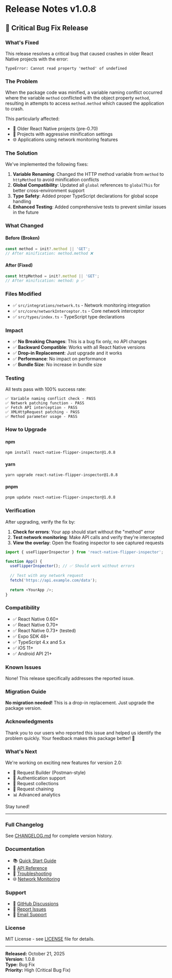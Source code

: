 # Release Notes v1.0.8

## 🐛 Critical Bug Fix Release

### What's Fixed

This release resolves a critical bug that caused crashes in older React Native projects with the error:

```
TypeError: Cannot read property 'method' of undefined
```

### The Problem

When the package code was minified, a variable naming conflict occurred where the variable `method` conflicted with the object property `method`, resulting in attempts to access `method.method` which caused the application to crash.

This particularly affected:
- 📱 Older React Native projects (pre-0.70)
- 🔧 Projects with aggressive minification settings
- 🌐 Applications using network monitoring features

### The Solution

We've implemented the following fixes:

1. **Variable Renaming**: Changed the HTTP method variable from `method` to `httpMethod` to avoid minification conflicts
2. **Global Compatibility**: Updated all `global` references to `globalThis` for better cross-environment support
3. **Type Safety**: Added proper TypeScript declarations for global scope handling
4. **Enhanced Testing**: Added comprehensive tests to prevent similar issues in the future

### What Changed

#### Before (Broken)
```typescript
const method = init?.method || 'GET';
// After minification: method.method ❌
```

#### After (Fixed)
```typescript
const httpMethod = init?.method || 'GET';
// After minification: method: p ✅
```

### Files Modified
- ✅ `src/integrations/network.ts` - Network monitoring integration
- ✅ `src/core/networkInterceptor.ts` - Core network interceptor
- ✅ `src/types/index.ts` - TypeScript type declarations

### Impact

- ✅ **No Breaking Changes**: This is a bug fix only, no API changes
- ✅ **Backward Compatible**: Works with all React Native versions
- ✅ **Drop-in Replacement**: Just upgrade and it works
- ✅ **Performance**: No impact on performance
- ✅ **Bundle Size**: No increase in bundle size

### Testing

All tests pass with 100% success rate:
```
✅ Variable naming conflict check - PASS
✅ Network patching function - PASS
✅ Fetch API interception - PASS
✅ XMLHttpRequest patching - PASS
✅ Method parameter usage - PASS
```

### How to Upgrade

#### npm
```bash
npm install react-native-flipper-inspector@1.0.8
```

#### yarn
```bash
yarn upgrade react-native-flipper-inspector@1.0.8
```

#### pnpm
```bash
pnpm update react-native-flipper-inspector@1.0.8
```

### Verification

After upgrading, verify the fix by:

1. **Check for errors**: Your app should start without the "method" error
2. **Test network monitoring**: Make API calls and verify they're intercepted
3. **View the overlay**: Open the floating inspector to see captured requests

```typescript
import { useFlipperInspector } from 'react-native-flipper-inspector';

function App() {
  useFlipperInspector(); // ✅ Should work without errors
  
  // Test with any network request
  fetch('https://api.example.com/data');
  
  return <YourApp />;
}
```

### Compatibility

- ✅ React Native 0.60+
- ✅ React Native 0.70+
- ✅ React Native 0.73+ (tested)
- ✅ Expo SDK 48+
- ✅ TypeScript 4.x and 5.x
- ✅ iOS 11+
- ✅ Android API 21+

### Known Issues

None! This release specifically addresses the reported issue.

### Migration Guide

**No migration needed!** This is a drop-in replacement. Just upgrade the package version.

### Acknowledgments

Thank you to our users who reported this issue and helped us identify the problem quickly. Your feedback makes this package better! 🙏

### What's Next

We're working on exciting new features for version 2.0:
- 🔧 Request Builder (Postman-style)
- 🔐 Authentication support
- 📁 Request collections
- 🔗 Request chaining
- 📊 Advanced analytics

Stay tuned!

---

### Full Changelog

See [CHANGELOG.md](./packages/react-native-flipper-inspector/CHANGELOG.md) for complete version history.

### Documentation

- 📚 [Quick Start Guide](./docs/quick-start.md)
- 🔧 [API Reference](./docs/api-reference.md)
- 🐛 [Troubleshooting](./docs/troubleshooting.md)
- 🌐 [Network Monitoring](./docs/network-monitoring.md)

### Support

- 💬 [GitHub Discussions](https://github.com/yourusername/react-native-flipper-inspector/discussions)
- 🐛 [Report Issues](https://github.com/yourusername/react-native-flipper-inspector/issues)
- 📧 [Email Support](mailto:support@example.com)

### License

MIT License - see [LICENSE](./LICENSE) file for details.

---

**Released:** October 21, 2025  
**Version:** 1.0.8  
**Type:** Bug Fix  
**Priority:** High (Critical Bug Fix)

